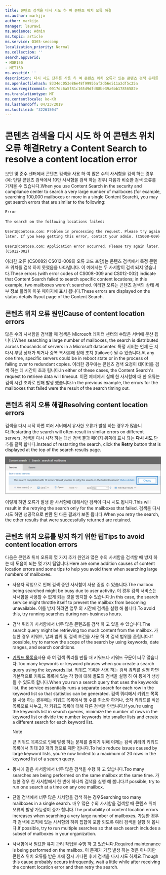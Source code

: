 ```yaml
---
title: 콘텐츠 검색을 다시 시도 하 여 콘텐츠 위치 오류 해결
ms.author: markjjo
author: markjjo
manager: laurawi
ms.audience: Admin
ms.topic: article
ms.service: O365-seccomp
localization_priority: Normal
ms.collection: ''
search.appverid:
- MOE150
- MET150
ms.assetid: ''
description: 다시 시도 단추를 사용 하 여 콘텐츠 위치 오류가 있는 콘텐츠 검색 문제를 해결 합니다.
ms.openlocfilehash: 8334ec053e86e48f99955af2d56e511a2df5c25a
ms.sourcegitcommit: 0017dc6a5f81c165d9dfd88be39a6bb17856582e
ms.translationtype: MT
ms.contentlocale: ko-KR
ms.lasthandoff: 04/23/2019
ms.locfileid: "32261504"
---
```

# <a name="retry-a-content-search-to-resolve-a-content-location-error"></a><span data-ttu-id="43ba7-103">콘텐츠 검색을 다시 시도 하 여 콘텐츠 위치 오류 해결</span><span class="sxs-lookup"><span data-stu-id="43ba7-103">Retry a Content Search to resolve a content location error</span></span>

<span data-ttu-id="43ba7-104">보안 및 준수 센터에서 콘텐츠 검색을 사용 하 여 많은 수의 사서함을 검색 하는 경우 (예: 단일 콘텐츠 검색에서 10만 사서함을 검색 하는 경우) 다음과 비슷한 검색 오류를 가져올 수 있습니다.</span><span class="sxs-lookup"><span data-stu-id="43ba7-104">When you use Content Search in the security and compliance center to search a very large number of mailboxes (for example, searching 100,000 mailboxes or more in a single Content Search), you may get search errors that are similar to the following:</span></span>

```
Error

The search on the following locations failed:

User1@contoso.com: Problem in processing the request. Please try again later. If you keep getting this error, contact your admin. (CS008-009)

User2@contoso.com: Application error occurred. Please try again later. (CS012-002)
```

<span data-ttu-id="43ba7-105">이러한 오류 (CS008와 CS012-009의 오류 코드 포함)는 콘텐츠 검색에서 특정 콘텐츠 위치를 검색 하지 못했음을 나타냅니다. 이 예에서는 두 사서함이 검색 되지 않습니다.</span><span class="sxs-lookup"><span data-stu-id="43ba7-105">These errors (with error codes of CS008-009 and CS012-002) indicate that Content Search failed to search specific content locations; in this example, two mailboxes weren't searched.</span></span> <span data-ttu-id="43ba7-106">이러한 오류는 콘텐츠 검색의 상태 세부 정보 플라이 아웃 페이지에 표시 됩니다.</span><span class="sxs-lookup"><span data-stu-id="43ba7-106">These errors are displayed on the status details flyout page of the Content Search.</span></span>

## <a name="cause-of-content-location-errors"></a><span data-ttu-id="43ba7-107">콘텐츠 위치 오류 원인</span><span class="sxs-lookup"><span data-stu-id="43ba7-107">Cause of content location errors</span></span>

<span data-ttu-id="43ba7-108">많은 수의 사서함을 검색할 때 검색은 Microsoft 데이터 센터의 수많은 서버에 분산 됩니다.</span><span class="sxs-lookup"><span data-stu-id="43ba7-108">When searching a large number of mailboxes, the search is distributed across thousands of servers in a Microsoft datacenter.</span></span> <span data-ttu-id="43ba7-109">특정 서버는 언제 든 지 다시 부팅 상태가 되거나 중복 복사본에 장애 조치 (failover) 될 수 있습니다.</span><span class="sxs-lookup"><span data-stu-id="43ba7-109">At any one time, specific servers could be in reboot state or in the process of failing over to redundant copies.</span></span> <span data-ttu-id="43ba7-110">이러한 경우에는 콘텐츠 검색 요청이 데이터를 검색 하는 데 시간이 초과 됩니다.</span><span class="sxs-lookup"><span data-stu-id="43ba7-110">In either of these cases, the Content Search's request to retrieve data will timeout.</span></span> <span data-ttu-id="43ba7-111">이전 예제에서 실패 한 사서함에 대 한 오류는 검색 시간 초과로 인해 발생 했습니다.</span><span class="sxs-lookup"><span data-stu-id="43ba7-111">In the previous example, the errors for the mailboxes that failed were the result of the search timing out.</span></span>

## <a name="resolving-content-location-errors"></a><span data-ttu-id="43ba7-112">콘텐츠 위치 오류 해결</span><span class="sxs-lookup"><span data-stu-id="43ba7-112">Resolving content location errors</span></span>

<span data-ttu-id="43ba7-113">검색을 다시 시작 하면 여러 서버에서 유사한 오류가 발생 하는 경우가 많습니다.</span><span class="sxs-lookup"><span data-stu-id="43ba7-113">Restarting the search will often result in similar errors on different servers.</span></span> <span data-ttu-id="43ba7-114">검색을 다시 시작 하는 대신 검색 결과 페이지 위쪽에 표시 되는 **다시 시도** 단추를 클릭 합니다.</span><span class="sxs-lookup"><span data-stu-id="43ba7-114">Instead of restarting the search, click the **Retry** button that is displayed at the top of the search results page.</span></span>

![다시 시도 단추를 클릭 하 여 콘텐츠 위치 오류 해결](media/retrycontentsearch3.png)

<span data-ttu-id="43ba7-116">이렇게 하면 오류가 발생 한 사서함에 대해서만 검색이 다시 시도 됩니다.</span><span class="sxs-lookup"><span data-stu-id="43ba7-116">This will result in the retrying the search only for the mailboxes that failed.</span></span> <span data-ttu-id="43ba7-117">검색을 다시 시도 하면 성공적으로 반환 된 다른 결과가 보존 됩니다.</span><span class="sxs-lookup"><span data-stu-id="43ba7-117">When you retry the search, the other results that were successfully returned are retained.</span></span>

## <a name="tips-to-avoid-content-location-errors"></a><span data-ttu-id="43ba7-118">콘텐츠 위치 오류를 방지 하기 위한 팁</span><span class="sxs-lookup"><span data-stu-id="43ba7-118">Tips to avoid content location errors</span></span>

<span data-ttu-id="43ba7-119">다음은 콘텐츠 위치 오류의 몇 가지 추가 원인과 많은 수의 사서함을 검색할 때 방지 하는 데 도움이 되는 몇 가지 팁입니다.</span><span class="sxs-lookup"><span data-stu-id="43ba7-119">Here are some addition causes of content location errors and some tips to help you avoid them when searching large numbers of mailboxes.</span></span>

- <span data-ttu-id="43ba7-120">사용자 작업으로 인해 검색 중인 사서함이 사용 중일 수 있습니다.</span><span class="sxs-lookup"><span data-stu-id="43ba7-120">The mailbox being searched might be busy due to user activity.</span></span> <span data-ttu-id="43ba7-121">이 경우 검색 서비스는 사서함을 사용할 수 없게 되는 것을 방지할 수 있습니다.</span><span class="sxs-lookup"><span data-stu-id="43ba7-121">In this case, the search service might throttle itself to prevent the mailbox from becoming unavailable.</span></span> <span data-ttu-id="43ba7-122">이를 방지 하려면 업무 외 시간에 검색을 실행 해 봅니다.</span><span class="sxs-lookup"><span data-stu-id="43ba7-122">To avoid this, try running searches during non-business hours.</span></span>

- <span data-ttu-id="43ba7-123">검색 쿼리가 사서함에서 너무 많은 콘텐츠를 검색 하 고 있을 수 있습니다.</span><span class="sxs-lookup"><span data-stu-id="43ba7-123">The search query might be retrieving too much content from the mailbox.</span></span> <span data-ttu-id="43ba7-124">가능한 경우 키워드, 날짜 범위 및 검색 조건을 사용 하 여 검색 범위를 좁힙니다.</span><span class="sxs-lookup"><span data-stu-id="43ba7-124">If possible, try to narrow the scope of the search by using keywords, date ranges, and search conditions.</span></span>

- <span data-ttu-id="43ba7-125">[키워드 목록을](view-keyword-statistics-for-content-search.md#get-keyword-statistics-for-content-searches)사용 하 여 검색 쿼리를 만들 때 키워드나 키워드 구문이 너무 많습니다.</span><span class="sxs-lookup"><span data-stu-id="43ba7-125">Too many keywords or keyword phrases when you create a search query using the [keywords list](view-keyword-statistics-for-content-search.md#get-keyword-statistics-for-content-searches).</span></span> <span data-ttu-id="43ba7-126">키워드 목록을 사용 하는 검색 쿼리를 실행 하면 기본적으로 키워드 목록에 있는 각 행에 대해 별도의 검색을 실행 하 여 통계가 생성 될 수 있도록 합니다.</span><span class="sxs-lookup"><span data-stu-id="43ba7-126">When you run a search query that uses the keywords list, the service essentially runs a separate search for each row in the keyword list so that statistics can be generated.</span></span> <span data-ttu-id="43ba7-127">검색 쿼리에서 키워드 목록을 사용 하는 경우에는 키워드 목록에서 행 수를 최소화 하거나, 숫자 키워드를 작은 목록으로 나누고, 각 키워드 목록에 대해 다른 검색을 만듭니다.</span><span class="sxs-lookup"><span data-stu-id="43ba7-127">If you're using the keywords list in search queries, minimize the number of rows in the keyword list or divide the number keywords into smaller lists and create a different search for each keyword list.</span></span>

  > [!NOTE]
  > <span data-ttu-id="43ba7-128">큰 키워드 목록으로 인해 발생 하는 문제를 줄이기 위해 이제는 검색 쿼리의 키워드 목록에서 최대 20 개의 행으로 제한 됩니다.</span><span class="sxs-lookup"><span data-stu-id="43ba7-128">To help reduce issues caused by large keyword lists, you're now limited to a maximum of 20 rows in the keyword list of a search query.</span></span>

- <span data-ttu-id="43ba7-129">동시에 같은 사서함에서 너무 많은 검색을 수행 하 고 있습니다.</span><span class="sxs-lookup"><span data-stu-id="43ba7-129">Too many searches are being performed on the same mailbox at the same time.</span></span> <span data-ttu-id="43ba7-130">가능한 경우 한 사서함에서 한 번에 하나씩 검색을 실행 해 봅니다.</span><span class="sxs-lookup"><span data-stu-id="43ba7-130">If possible, try to run one search at a time on any one mailbox.</span></span>

- <span data-ttu-id="43ba7-131">단일 검색에서 너무 많은 사서함을 검색 하는 경우</span><span class="sxs-lookup"><span data-stu-id="43ba7-131">Searching too many mailboxes in a single search.</span></span> <span data-ttu-id="43ba7-132">매우 많은 수의 사서함을 검색할 때 콘텐츠 위치 오류의 발생 가능성이 증가 합니다.</span><span class="sxs-lookup"><span data-stu-id="43ba7-132">The probability of content location errors increases when searching a very large number of mailboxes.</span></span> <span data-ttu-id="43ba7-133">가능한 경우 각 검색에 조직에 있는 사서함의 하위 집합이 포함 되도록 여러 검색을 실행 해 봅니다.</span><span class="sxs-lookup"><span data-stu-id="43ba7-133">If possible, try to run multiple searches so that each search includes a subset of  mailboxes in your organization.</span></span>

- <span data-ttu-id="43ba7-134">사서함에서 필요한 유지 관리 작업을 수행 하 고 있습니다.</span><span class="sxs-lookup"><span data-stu-id="43ba7-134">Required maintenance is being performed on the mailbox.</span></span> <span data-ttu-id="43ba7-135">이 문제가 가끔 발생 하는 것은 아니지만 콘텐츠 위치 오류를 받은 후에 잠시 기다린 후에 검색을 다시 시도 하세요.</span><span class="sxs-lookup"><span data-stu-id="43ba7-135">Though this cause probably occurs infrequently, wait a little while after receiving the content location error and then retry the search.</span></span>
